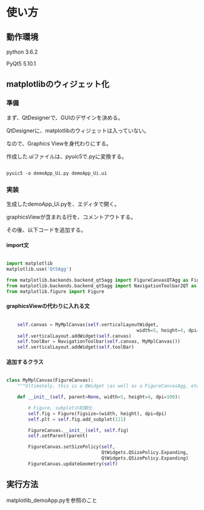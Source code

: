 # 使い方

## 動作環境

python  3.6.2

PyQt5   5.10.1

## matplotlibのウィジェット化

### 準備

まず、QtDesignerで、GUIのデザインを決める。

QtDesignerに、matplotlibのウィジェットは入っていない。

なので、Graphics Viewを身代わりにする。

作成した.uiファイルは、pyuic5で.pyに変換する。

```shell

pyuic5 -o demoApp_Ui.py demoApp_Ui.ui

```

### 実装

生成したdemoApp_Ui.pyを、エディタで開く。

graphicsViewが含まれる行を、コメントアウトする。

その後、以下コードを追加する。

#### import文

```python

import matplotlib
matplotlib.use('Qt5Agg')

from matplotlib.backends.backend_qt5agg import FigureCanvasQTAgg as FigureCanvas
from matplotlib.backends.backend_qt5agg import NavigationToolbar2QT as NavigationToolbar
from matplotlib.figure import Figure

```

#### graphicsViewの代わりに入れる文

```python

    self.canvas = MyMplCanvas(self.verticalLayoutWidget, 
                                                width=5, height=4, dpi=100)
    self.verticalLayout.addWidget(self.canvas)
    self.toolBar = NavigationToolbar(self.canvas, MyMplCanvas())
    self.verticalLayout.addWidget(self.toolBar)

```

#### 追加するクラス

```python

class MyMplCanvas(FigureCanvas):
    """Ultimately, this is a QWidget (as well as a FigureCanvasAgg, etc.)."""

    def __init__(self, parent=None, width=5, height=4, dpi=100):

        # Figure, subplotの初期化
        self.fig = Figure(figsize=(width, height), dpi=dpi)
        self.plt = self.fig.add_subplot(111)

        FigureCanvas.__init__(self, self.fig)
        self.setParent(parent)

        FigureCanvas.setSizePolicy(self,
                                   QtWidgets.QSizePolicy.Expanding,
                                   QtWidgets.QSizePolicy.Expanding)
        FigureCanvas.updateGeometry(self)

```

## 実行方法

matplotlib_demoApp.pyを参照のこと
